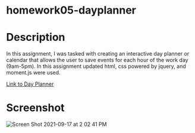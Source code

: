 # homework05-dayplanner

# Description
In this assignment, I was tasked with creating an interactive day planner or calendar that allows the user to save events for each hour of the work day (9am-5pm). In this assignment updated html, css powered by jquery, and moment.js were used. 


[Link to Day Planner](https://kbentley8.github.io/homework05-dayplanner/)



# Screenshot
![Screen Shot 2021-09-17 at 2 02 41 PM](https://user-images.githubusercontent.com/88289885/133833860-d1254b97-d085-48b1-93a9-cf0fe998260a.png)
